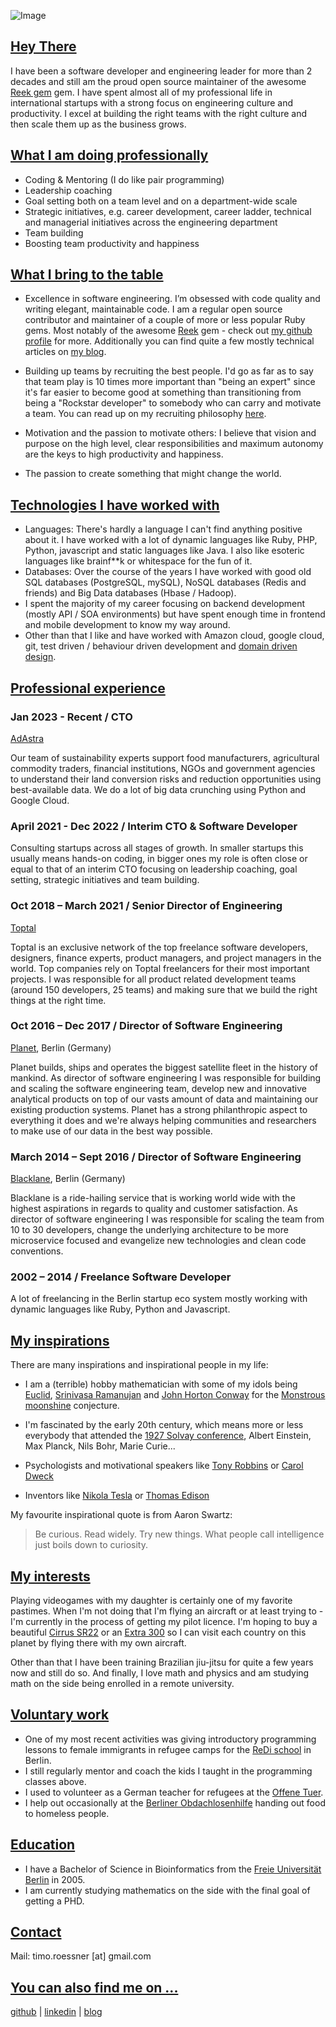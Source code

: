  ![Image](timo_roessner_profile_picture.jpeg)

## [Hey There](#hey-there)

I have been a software developer and engineering leader for more than 2 decades and still am the proud open source maintainer of the awesome [Reek gem](https://github.com/troessner/reek) gem.
I have spent almost all of my professional life in international startups with a strong focus on engineering culture and productivity.
I excel at building the right teams with the right culture and then scale them up as the business grows.

## [What I am doing professionally](#what-i-am-doing-professionally)

- Coding & Mentoring (I do like pair programming)
- Leadership coaching
- Goal setting both on a team level and on a department-wide scale
- Strategic initiatives, e.g. career development, career ladder, technical and managerial initiatives across the engineering department
- Team building
- Boosting team productivity and happiness

## [What I bring to the table](#what-i-bring-to-the-table)

- Excellence in software engineering. I’m obsessed with code quality and writing elegant, maintainable code. I am a regular open source contributor and maintainer of a couple of more or less popular Ruby gems. Most notably of the awesome [Reek](https://github.com/troessner/reek) gem - check out [my github profile](https://github.com/troessner/) for more. Additionally you can find quite a few mostly technical articles on [my blog](https://troessner.github.io/articles/).
 
- Building up teams by recruiting the best people. I'd go as far as to say that team play is 10 times more important than "being an expert" since it's far easier to become good at something than transitioning from being a "Rockstar developer" to somebody who can carry and motivate a team. You can read up on my recruiting philosophy [here](https://troessner.github.io/articles/2016-08-15-the-rockstar-ninja-coder-and-you.html).

- Motivation and the passion to motivate others: I believe that vision and purpose on the high level, clear responsibilities and maximum autonomy are the keys to high productivity and happiness.

- The passion to create something that might change the world.


## [Technologies I have worked with](#technologies-i-have-worked-with)


- Languages: There's hardly a language I can't find anything positive about it. I have worked with a lot of dynamic languages like Ruby, PHP, Python, javascript and static languages like Java. I also like esoteric languages like brainf**k or whitespace for the fun of it.
- Databases: Over the course of the years I have worked with good old SQL databases (PostgreSQL, mySQL), NoSQL databases (Redis and friends) and Big Data databases (Hbase / Hadoop).
- I spent the majority of my career focusing on backend development (mostly API / SOA environments) but have spent enough time in frontend and mobile development to know my way around.
- Other than that I like and have worked with Amazon cloud, google cloud, git, test driven / behaviour driven development and [domain driven design](https://en.wikipedia.org/wiki/Domain-driven_design).


## [Professional experience](#professional-experience)

### Jan 2023 - Recent / CTO

[AdAstra](https://www.adastra.eco/)

Our team of sustainability experts support food manufacturers, agricultural commodity traders, financial institutions, NGOs and government agencies to understand their land conversion risks and reduction opportunities using best-available data. We do a lot of big data crunching using Python and Google Cloud.

### April 2021 - Dec 2022 / Interim CTO & Software Developer

Consulting startups across all stages of growth. In smaller startups this usually means hands-on coding, in bigger ones my role is often close or equal to that of an interim CTO focusing on leadership coaching, goal setting, strategic initiatives and team building.

### Oct 2018 – March 2021 / Senior Director of Engineering

[Toptal](https://www.toptal.com/)

Toptal is an exclusive network of the top freelance software developers, designers, finance experts, product managers, and project managers in the world. Top companies rely on Toptal freelancers for their most important projects. I was responsible for all product related development teams (around 150 developers, 25 teams) and making sure that we build the right things at the right time.

### Oct 2016 – Dec 2017 / Director of Software Engineering

[Planet](https://www.planet.com/), Berlin (Germany)

Planet builds, ships and operates the biggest satellite fleet in the history of mankind. As director of software engineering I was responsible for building and scaling the software engineering team, develop new and innovative analytical products on top of our vasts amount of data and maintaining our existing production systems. Planet has a strong philanthropic aspect to everything it does and we're always helping communities and researchers to make use of our data in the best way possible.

### March 2014 – Sept 2016 / Director of Software Engineering

[Blacklane](https://www.blacklane.com/en), Berlin (Germany)

Blacklane is a ride-hailing service that is working world wide with the highest aspirations in regards to quality and customer satisfaction. As director of software engineering I was responsible for scaling the team from 10 to 30 developers, change the underlying architecture to be more microservice focused and evangelize new technologies and clean code conventions.

### 2002 – 2014 / Freelance Software Developer

A lot of freelancing in the Berlin startup eco system mostly working with dynamic languages like Ruby, Python and Javascript.



## [My inspirations](#my-inspirations)

There are many inspirations and inspirational people in my life:

* I am a (terrible) hobby mathematician with some of my idols being [Euclid](https://en.wikipedia.org/wiki/Euclid), [Srinivasa Ramanujan](https://en.wikipedia.org/wiki/Srinivasa_Ramanujan) and [John Horton Conway](https://en.wikipedia.org/wiki/John_Horton_Conway) for the [Monstrous moonshine](https://en.wikipedia.org/wiki/Monstrous_moonshine) conjecture.

- I'm fascinated by the early 20th century, which means more or less everybody that attended the [1927 Solvay conference](https://upload.wikimedia.org/wikipedia/commons/thumb/6/6e/Solvay_conference_1927.jpg/700px-Solvay_conference_1927.jpg), Albert Einstein, Max Planck, Nils Bohr, Marie Curie...

- Psychologists and motivational speakers like [Tony Robbins](https://www.ted.com/talks/tony_robbins_asks_why_we_do_what_we_do) or [Carol Dweck](https://www.ted.com/talks/carol_dweck_the_power_of_believing_that_you_can_improve#t-73105)

- Inventors like [Nikola Tesla](https://en.wikipedia.org/wiki/Nikola_Tesla) or [Thomas Edison](https://en.wikipedia.org/wiki/Thomas_Edison)

My favourite inspirational quote is from Aaron Swartz:

> Be curious. Read widely. Try new things. What people call intelligence just boils down to curiosity.

## [My interests](#my-interests)

Playing videogames with my daughter is certainly one of my favorite pastimes. When I'm not doing that I'm flying an aircraft or at least trying to - I'm currently in the process of getting my pilot licence. I'm hoping to buy a beautiful [Cirrus SR22](https://cirrusaircraft.com/aircraft/sr22/) or an [Extra 300](https://www.extraaircraft.com/) so I can visit each country on this planet by flying there with my own aircraft.

Other than that I have been training Brazilian jiu-jitsu for quite a few years now and still do so. And finally, I love math and physics and am studying math on the side being enrolled in a remote university.

## [Voluntary work](#voluntary-work)

* One of my most recent activities was giving introductory programming lessons to female immigrants in refugee camps for the [ReDi school](https://www.redi-school.org/berlin) in Berlin.
* I still regularly mentor and coach the kids I taught in the programming classes above.
* I used to volunteer as a German teacher for refugees at the [Offene Tuer](http://sprengelhaus-wedding.de/offene-tuer-e-v/).
* I help out occasionally at the [Berliner Obdachlosenhilfe](http://www.berliner-obdachlosenhilfe.de/) handing out food to homeless people.

## [Education](#education)

* I have a Bachelor of Science in Bioinformatics from the [Freie Universität Berlin](http://www.fu-berlin.de/en/index.html) in 2005.
* I am currently studying mathematics on the side with the final goal of getting a PHD.

## [Contact](#contact)

Mail: timo.roessner [at] gmail.com

## [You can also find me on ...](#find-me-on)

[github](https://github.com/troessner) | [linkedin](https://www.linkedin.com/in/timo-r%C3%B6%C3%9Fner-05ab1630/) | [blog](https://troessner.github.io/articles/)
